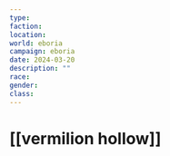 ```yaml
---
type: 
faction: 
location: 
world: eboria
campaign: eboria
date: 2024-03-20
description: ""
race: 
gender: 
class: 
---
```

# [[vermilion hollow]]

